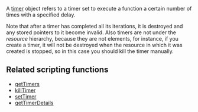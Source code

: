 A [timer](/docs/timer.md "wikilink") object refers to a timer set to execute a function a certain number of times with a specified delay.

Note that after a timer has completed all its iterations, it is destroyed and any stored pointers to it become invalid. Also timers are not under the *resource* hierarchy, because they are not elements, for instance, if you create a timer, it will not be destroyed when the resource in which it was created is stopped, so in this case you should kill the timer manually.

Related scripting functions
---------------------------

-   [getTimers](/docs/getTimers.md "wikilink")
-   [killTimer](/docs/killTimer.md "wikilink")
-   [setTimer](/docs/setTimer.md "wikilink")
-   [getTimerDetails](/docs/getTimerDetails.md "wikilink")
